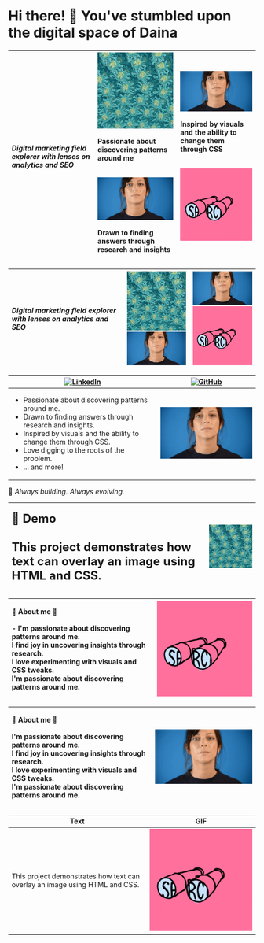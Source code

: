 # Hi there! 👋 You've stumbled upon the digital space of Daina                                                                                                                                                                                                                                                                                                          
| <p align="left">*Digital marketing field explorer with lenses on analytics and SEO*</p> | <img src="images/patterns.gif" width="300" alt="Demo 1"><br><p align="left">Passionate about discovering patterns around me</p><br><div align="center"><img src="images/researching.gif" width="300" alt="Small Demo 1"><br><p align="left">Drawn to finding answers through research and insights</p> | <div align="center"><img src="images/researching.gif" width="300" alt="Small Demo 1"><br><p align="left">Inspired by visuals and the ability to change them through CSS</p><br><img src="images/searching.gif" width="300" alt="Small Demo 2"></div> |
|---|---|---|


| <p align="left">*Digital marketing field explorer with lenses on analytics and SEO*</p> | <img src="images/patterns.gif" width="300" alt="Demo 1"><br><div align="center"><img src="images/researching.gif" width="300" alt="Small Demo 1"> | <div align="center"><img src="images/researching.gif" width="300" alt="Small Demo 1"><br><img src="images/searching.gif" width="300" alt="Small Demo 2"></div> |
|---|---|---|


  | [![LinkedIn](https://img.shields.io/badge/LinkedIn-%230077B5.svg?style=flat&logo=linkedin)](https://www.linkedin.com/in/daina-siauciulyte-38a14269/)                                                                                                                                                                                                                                                                                                                       | [![GitHub](https://img.shields.io/badge/GitHub-%23181717.svg?style=flat&logo=github)](https://dainuze.github.io/daina-cv)                                    |
|--------------------------------------------------------------------------------------------------------------------------------------------------------------------------------------------------------------------------------------------------------------------------------------------------------------------------------------|-------------------------------------------|
| <ul style="list-style-type: disc;"> <li>Passionate about discovering patterns around me.</li> <li>Drawn to finding answers through research and insights.</li> <li>Inspired by visuals and the ability to change them through CSS.</li> <li>Love digging to the roots of the problem.</li> <li>... and more!</li> </ul> | <img src="images/researching.gif" width="300" alt="Demo 1"> |




🔧 *Always building. Always evolving.*


| <p align="left"><span style="font-size: 24px;">🎥 **Demo**<br><br>This project demonstrates how text can overlay an image using HTML and CSS.</p> | <img src="images/patterns.gif" width="300"> |
|---|---|

| <p align="left">🎥 **About me 💬**<br><br>- I'm passionate about discovering patterns around me.<br>I find joy in uncovering insights through research.<br>I love experimenting with visuals and CSS tweaks.<br>I'm passionate about discovering patterns around me.</p> | <img src="images/searching.gif" width="300"> |
|---|---|

| <p align="left">🎥 **About me 💬**<br><br>I'm passionate about discovering patterns around me.<br>I find joy in uncovering insights through research.<br>I love experimenting with visuals and CSS tweaks.<br>I'm passionate about discovering patterns around me.</p> | <img src="images/researching.gif" width="300"> |
|---|---|


| Text | GIF |
|------|-----|
| This project demonstrates how text can overlay an image using HTML and CSS. | ![Demo GIF](images/searching.gif) |


